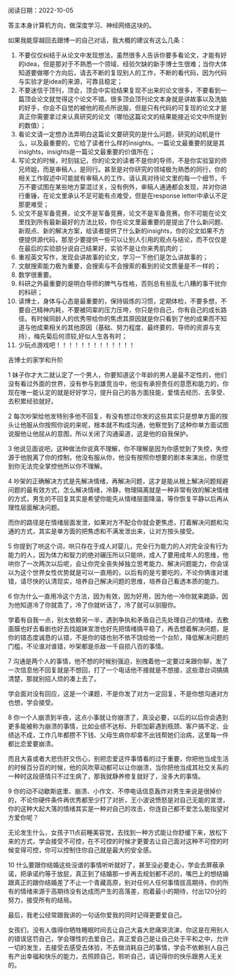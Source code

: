 阅读日期：2022-10-05

答主本身计算机方向，做深度学习、神经网络这块的。

如果我能穿越回去跟博一的自己对话，我大概的建议有这么几条：

1.  不要仅仅纠结于从论文中发现想法，虽然很多人告诉你要多看论文，才能有好的idea，但是那对于不熟悉一个领域、经验欠缺的新手博士生很难；当你大体知道要做哪个方向后，请去不断的复现别人的工作，不断的看代码，因为代码与实验才是idea的来源，可靠且稳定；
2.  不要迷信于顶刊，顶会，顶会中实验结果复现不出来的论文很多，不要看到一篇顶会论文就觉得这个论文不错。很多顶会顶刊论文本身就是讲故事以及洗脑的好手，你会不自觉的被他的观点所说服，但是只有代码的可复现的论文才是真正你需要拿过来认真研究的论文（哪怕这篇论文的结果能接近论文中所提到的数值）；
3.  看论文请一定想办法弄明白这篇论文要研究的是什么问题，研究的动机是什么，以及最重要的，它给了读者什么样的insights。一篇论文最重要的就是其insights，insights是一篇论文最重要的价值所在；
4.  写论文的时候，时刻铭记，你的论文的读者不是你的导师，不是你实验室的师兄师姐，而是审稿人，是同行。甚至是对你研究的领域极为熟悉的同行，你的相关工作叙述中可能就有审稿人的工作，请认真对待论文里的每一个细节，千万不要试图在某些地方蒙混过关，没有例外，审稿人通通都会发现，并对你进行重锤，在论文里承认不足可能有点难受，但是在response letter中承认不足那更难受；
5.  论文不是军备竞赛，论文不是军备竞赛，论文不是军备竞赛。你不可能在论文里找到所有最新最好的方法比较，你在论文里最重要的是提出了什么新问题、新观点、新的解决方案，给读者提供了什么新的insights，你的论文如果不方便提供源代码，那至少要提供一些可以让别人引用的观点与结论，而不仅仅是在最后的实验部分说自己结果好，实验不是让你来秀肌肉的；
6.  重视英文写作，发现会讲故事的论文，学习一下他们是怎么讲故事的；
7.  文献搜索能力极为重要，会搜索与不会搜索的看到的论文质量是不一样的；
8.  数学很重要。
9.  科研之外最重要的是明白导师的脾气与性格，否则总有些乱七八糟的事干扰你的科研；
10.  读博士，身体与心态是最重要的，保持锻炼的习惯，定期体检，不要多想，不要自己精神内耗，不要被同辈的压力压垮，你只是你自己，你有自己的成长路径。有时候同龄人的优秀带给你的焦虑其原因就是你只看到了他的成果而不知道与他成果相关的其他原因（基础、努力程度、最终要的，导师的资源与支持），梅先菊后何须较,好似人生各有时；
11.  少玩点游戏吧！！！！！！！！！！！！！

吉博士的家学和升阶

1 妹子你才大二就认定了一个男人，你要知道这个年龄的男人是最不定性的，他们没有看过外面的世界，没有参与到雄竞当中，他没有承担责任的意愿和能力的，你现在唯一能认定的就是好好学习，提升自己的各方面技能，爱情去经历、去享受、去积累经验就好。

2 每次吵架给他发特别多他不回复，有没有想过你发的这些其实只是想单方面的按头让他服从你按照你说的来呢，根本就不构成沟通，他察觉到了这种你单方面试图说服他让他屈从的意图，所以关闭了沟通渠道，这是他的自我保护。

3 他说见面说吧，这种做法你说真不理解，你不理解是因为你感觉到了失控，失控源于他脱离了你的控制，他没有服从你，他没有按照你想要的剧本来演出，你感觉到你无法完全掌控他所以你不理解。

4 吵架的正确解决方式是先解决情绪，再解决问题，这才是能从根上解决问题规避问题的最有效方式，怎么解决情绪，冷静，物理隔离就是一种非常有效的解决情绪的方式，男生的不回复其实是希望你能先从情绪层面降温，等你恢复平静以后再从理性层面解决问题。

而你的路径是在情绪层面发泄，如果对方不配合你就会更焦虑，打着解决问题和沟通的方式，其实是单方面的把焦虑和不满发泄出来，让对方按头接受。

5 你提到了哄这个词，哄只存在于成人对婴儿，完全行为能力的人对完全没有行为能力的人，因为体力和智力的绝对碾压所以只能哄，成人了要用成年人的思维，他哄你了一次两次以后呢，会让你完全丧失掉独立思考能力、解决问题能力，你会误以为这个世界女性优势就是可以一直用的，以后有的是亏要吃的，不论你俩谁对谁错，请尽快的认清现实，培养自己解决问题的思维，培养自己看透本质的能力。

6 你为什么一直用冷这个方法，因为有效，因为好用，因为他一冷你就来跪舔，因为他知道冷了你就乖了，冷了你就听话了，冷了就可以驯服你。

学着有自我一点，别太依赖另一半，遇到争执和矛盾自己先处理自己的情绪，去敷面膜也好去看剧也好去找姐妹宣泄也好先把情绪搞平稳了，再去想着解决问题，是你的错态度诚恳的认错，不是你的错也别不依不饶给他一个台阶，降低解决问题的门槛，不论谁对谁错，吵架都是杀敌一千自损八百的事情。

7 沟通是两个人的事情，他不想的时候别强迫，别拽着他一定要过来跟你聊，发了一次信息他不回复就是不想回，打了一个电话他不接就是不想接，这些潜台词搞搞清楚，那就别招人烦的凑上去了。

学会面对没有回应，这是一个课题，不是你发了对方一定回复，不是你想沟通对方也想，学会接受。

8 你一个人崩溃到半夜，这点小事就让你崩溃了，真没必要，以后的以后你会遇到更多能被称为崩溃的事情，比如业绩不达标、升职加薪遇到瓶颈、客户搞不定、业绩达不成，工作几年都攒不下钱、父母生病你却拿不出钱帮她们治病，这里每一件都比恋爱要崩溃。

而且大喜或者大悲伤肝又伤心，别把恋爱这件事情看的过于重要，你把他当成生活的时候百分百的时候，他的风吹草动都可以让你崩溃，当你把他当成其社交关系的一种时这段感情只不过生病了，那我就静养修复就好了，没多大的事情。

9 你的动不动歇斯底里、崩溃、小作文、不停电话信息轰炸对男生来说是很掉价的，不论你硬件条件再优秀都至少打了对折，王小波说愤怒是对自己无能的宣泄，你的这种大起大落的情绪其实是一种对自己的攻击，你连自己都不爱怎么能指望对方爱你呢？

无论发生什么，女孩子11点前睡美容觉，去找到一种方式能让你舒缓下来，放松下来的方式，学会接受不可控，在不可控的时候才更要去让自己面对这种不可控的时候变得可控，你可以控制住你自己就是最大的安全感。

10 什么要跟你结婚这些没谱的事情听听就好了，甚至没必要走心，学会去屏蔽承诺，把承诺约等于放屁，真正到了结婚那一步再去规划都不迟的，嘴巴上的想结婚跟真正的跟你结婚差了不止一个青藏高原，别对任何人任何事情拔高期待，你的所有的情绪来源于高期待没有达成而产生的高落差，抱着最小的期待，付出120分的努力，接受所有的结局。

最后，我老公经常跟我讲的一句话你爱我的同时记得更要爱自己。

女孩们，没有人值得你牺牲睡眠时间去让自己大喜大悲痛哭流涕，你这是在用别人的错误惩罚自己，学会理性的去爱自己，真正爱自己是让自己处于平和之中，允许一切的发生，去接受去感受去体验，不去做消耗自己的事情，学会不依赖别人自己有产出幸福和快乐的能力，去照顾自己，聆听自己，请记得你的快乐跟男人无关的。